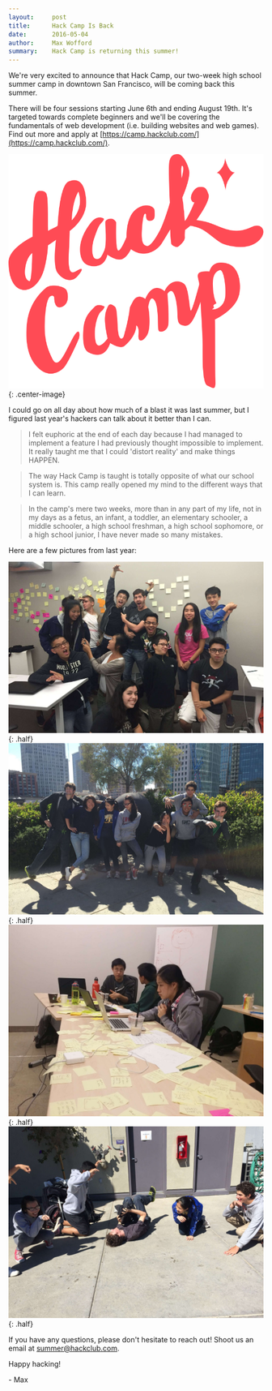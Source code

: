 ```yaml
---
layout:     post
title:      Hack Camp Is Back
date:       2016-05-04
author:     Max Wofford
summary:    Hack Camp is returning this summer!
---
```


We're very excited to announce that Hack Camp, our two-week high school summer
camp in downtown San Francisco, will be coming back this summer.

There will be four sessions starting June 6th and ending August 19th. It's
targeted towards complete beginners and we'll be covering the fundamentals of
web development (i.e. building websites and web games). Find out more and apply
at [https://camp.hackclub.com/](https://camp.hackclub.com/).

![Hack Camp][hack_camp_logo]{: .center-image}

I could go on all day about how much of a blast it was last summer, but I
figured last year's hackers can talk about it better than I can.

> I felt euphoric at the end of each day because I had managed to implement a
> feature I had previously thought impossible to implement. It really taught me
> that I could 'distort reality' and make things HAPPEN.

> The way Hack Camp is taught is totally opposite of what our school system is.
> This camp really opened my mind to the different ways that I can learn.

> In the camp's mere two weeks, more than in any part of my life, not in my
> days as a fetus, an infant, a toddler, an elementary schooler, a middle
> schooler, a high school freshman, a high school sophomore, or a high school
> junior, I have never made so many mistakes.

Here are a few pictures from last year:

![Group photo with Tom Preston-Werner][hack_camp_group_photo]{: .half}
![Group photo of our third session][hack_camp]{: .half}
![Hackers working on a post-it littered table][hack_camp_brainstorm]{: .half}
![Hackers pretending to be cats][hack_camp_energizer]{: .half}

If you have any questions, please don't hesitate to reach out! Shoot us an email
at [summer@hackclub.com](mailto:summer@hackclub.com).

Happy hacking!

\- Max

[hack_camp_logo]: /assets/hack_camp_logo.svg "Thanks for making the logo Jessica!"
[hack_camp_group_photo]: /assets/hack_camp_group_photo.jpg "Tom Preston-Werner showed up"
[hack_camp]: /assets/hack_camp.jpg "Fantastic group picture with our third session"
[hack_camp_brainstorm]: /assets/hack_camp_brainstorming.jpg "Brainstorming with post-its"
[hack_camp_energizer]: /assets/hack_camp_energizer.jpg "I think this was our best impression of a cat"
